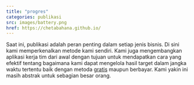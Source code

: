 ```yaml
---
title: "progres"
categories: publikasi
src: images/battery.png
href: https://chetabahana.github.io/
---
```


Saat ini, publikasi adalah peran penting dalam setiap jenis bisnis. Di sini kami memperkenalkan metode kami sendiri. Kami juga mengembangkan aplikasi kerja tim dari awal dengan tujuan untuk mendapatkan cara yang efektif tentang bagaimana kami dapat mengelola hasil target dalam jangka waktu tertentu baik dengan metoda <a href='https://wordpress.com/go/digital-marketing/ways-to-promote-your-website-for-free/'>gratis</a> maupun berbayar. Kami yakin ini masih abstrak untuk sebagian besar orang.
